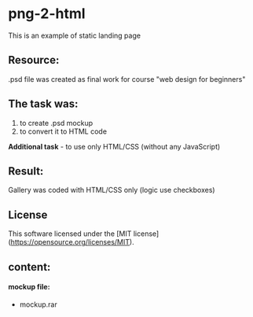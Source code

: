 png-2-html
==========
This is an example of static landing page

Resource:
---------
.psd file was created as final work for course "web design for beginners"

The task was:
-------------
1. to create .psd mockup
2. to convert it to HTML code 

**Additional task** - to use only HTML/CSS (without any JavaScript)

Result:
-------
Gallery was coded with HTML/CSS only (logic use checkboxes)

License
-------
This software licensed under the [MIT license] (https://opensource.org/licenses/MIT).

content:
-------
#### mockup file:
* mockup.rar
